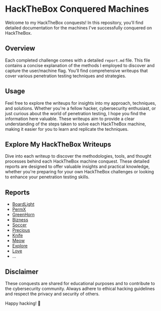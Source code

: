 # HackTheBox Conquered Machines

Welcome to my HackTheBox conquests! In this repository, you'll find detailed documentation for the machines I've successfully conquered on HackTheBox.

## Overview

Each completed challenge comes with a detailed `report.md` file. This file contains a concise explanation of the methods I employed to discover and capture the user/machine flag. You'll find comprehensive writeups that cover various penetration testing techniques and strategies.

## Usage

Feel free to explore the writeups for insights into my approach, techniques, and solutions. Whether you're a fellow hacker, cybersecurity enthusiast, or just curious about the world of penetration testing, I hope you find the information here valuable. These writeups aim to provide a clear understanding of the steps taken to solve each HackTheBox machine, making it easier for you to learn and replicate the techniques.

## Explore My HackTheBox Writeups

Dive into each writeup to discover the methodologies, tools, and thought processes behind each HackTheBox machine conquest. These detailed reports are designed to offer valuable insights and practical knowledge, whether you're preparing for your own HackTheBox challenges or looking to enhance your penetration testing skills.


## Reports

- [BoardLight](./BoardLight/README.md)
- [PermX](./PermX/README.md)
- [GreenHorn](./GreenHorn/README.md)
- [Bizness](./Bizness/README.md)
- [Soccer](./Soccer/README.md)
- [Precious](./Precious/README.md)
- [Knife](./Knife/README.md)
- [Meow](./Meow/README.md)
- [Explore](./Explore/README.md)
- [Love](./Love/README.md)
- ...

## Disclaimer

These conquests are shared for educational purposes and to contribute to the cybersecurity community. Always adhere to ethical hacking guidelines and respect the privacy and security of others.

Happy hacking! 🚀
